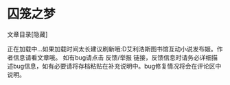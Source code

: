 # 囚笼之梦

文章目录[隐藏]


正在加载中...如果加载时间太长建议刷新哦:D艾利浩斯图书馆互动小说发布姬。作者信息请看文章哦。
如有bug请点击 反馈/举报 链接，反馈信息时请务必详细描述bug信息，如有必要请将存档粘贴在补充说明中。bug修复情况将会在评论区中说明。

